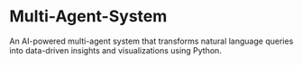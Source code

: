 # Multi-Agent-System
An AI-powered multi-agent system that transforms natural language queries into data-driven insights and visualizations using Python.
